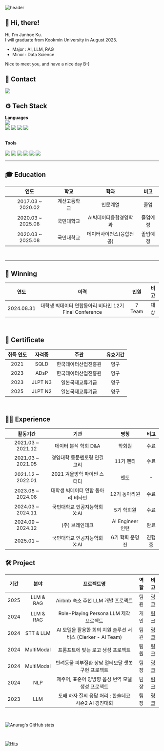 <div align="left">  

![header](https://capsule-render.vercel.app/api?type=waving&height=320&color=gradient&text=JunhoeKu%20Github&section=header&reversal=false)  

## 👋 Hi, there!
Hi, I'm Junhoe Ku.\
I will graduate from Kookmin University in August 2025.
- Major : AI, LLM, RAG
- Minor : Data Science  
	
Nice to meet you, and have a nice day B-)      
	  
## 💜 Contact
<img src="https://img.shields.io/badge/kujoon13413@gmail.com-EA4335?style=flat&logo=Gmail&logoColor=white"/>  

<br>
	    
##  ⚙️ Tech Stack
**Languages**
<br>
	<img src="https://img.shields.io/badge/Python-3776AB?style=flat&logo=Python&logoColor=white"/>  
 	<img src="https://img.shields.io/badge/Pytorch-EE4C2C?style=flat&logo=Pytorch&logoColor=white"/>
 	<img src="https://img.shields.io/badge/Pytest-3776AB?style=flat&logo=Pytest&logoColor=white"/>
	<img src="https://img.shields.io/badge/SQL-4479A1?style=flat&logo=MySQL&logoColor=white"/>
	<img src="https://img.shields.io/badge/Excel-217346?style=flat&logo=MicrosoftExcel&logoColor=white"/>  
<br>
	
**Tools**
<br>	
	<img src="https://img.shields.io/badge/Jupyter-F37626?style=flat&logo=Jupyter&logoColor=white"/>
	<img src="https://img.shields.io/badge/Git-F05032?style=flat&logo=Git&logoColor=white"/>
	<img src="https://img.shields.io/badge/Github-181717?style=flat&logo=Github&logoColor=white"/>
	<img src="https://img.shields.io/badge/GitLab-FC6D26?style=flat&logo=GitLab&logoColor=white"/>
	<img src="https://img.shields.io/badge/Notion-000000?style=flat&logo=Notion&logoColor=white"/>
	<img src="https://img.shields.io/badge/Slack-4A154B?style=flat&logo=Slack&logoColor=white"/>
<br>
  
----
## 🎓 Education
| 연도 | 학교 | 학과 | 비고 |
| :------: | :------: | :------: | :------: |
| 2017.03 ~ 2020.02 | 계산고등학교 | 인문계열 | 졸업 |
| 2020.03 ~ 2025.08 | 국민대학교 | AI빅데이터융합경영학과 | 졸업예정 |
| 2020.03 ~ 2025.08 | 국민대학교 | 데이터사이언스(융합전공) | 졸업예정 |  
  
<br>

----
## 🏅 Winning
| 연도 | 이력 | 인원 | 비고 |
| :------: | :------: | :------: | :------: |
| 2024.08.31 | 대학생 빅데이터 연합동아리 비타민 12기 Final Conference | 7 Team | 대상 |

<br>

## 📜 Certificate  
| 취득 연도 | 자격증 | 주관 | 유효기간 |
| :------: | :------: | :------: | :------: |
|2021|SQLD|한국데이터산업진흥원|영구|
|2023|ADsP|한국데이터산업진흥원|영구|
|2023|JLPT N3|일본국제교류기금|영구|
|2025|JLPT N2|일본국제교류기금|영구|
  
<br>    

## 👩🏻 Experience  
| 활동기간 | 기관 | 명칭 | 비고 |
| :------: | :------: | :------: | :------: |
| 2021.03 ~ 2021.12 | 데이터 분석 학회 D&A | 학회원 | 수료 |
| 2021.03 ~ 2021.05 | 경영대학 동문멘토링 연결고리 | 11기 멘티 | 수료 |
| 2021.12 ~ 2022.01 | 2021 겨울방학 파이썬 스터디 | 멘토 | - |
| 2023.08 ~ 2024.08 | 대학생 빅데이터 연합 동아리 비타민 | 12기 동아리원 | 수료 |
| 2024.03 ~ 2024.11 | 국민대학교 인공지능학회 X:AI | 5기 학회원 | 수료 |
| 2024.09 ~ 2024.12 | (주) 브레인데크 | AI Engineer 인턴 | 완료 |
| 2025.01 ~ | 국민대학교 인공지능학회 X:AI | 6기 학회 운영진 | 진행중 |

## 🛠️ Project
| 기간 | 분야 | 프로젝트명 | 역할 | 비고 |
| :------: | :------: | :------: | :------: | :------: |
|2025| LLM & RAG | Airbnb 숙소 추천 LLM 개발 프로젝트 | 팀원 | [링크](https://github.com/junhoeKu/LLM-Airbnb) |
|2024| LLM & RAG | Role-Playing Persona LLM 제작 프로젝트 | 개인 | [링크](https://github.com/junhoeKu/LLM-Megumin) |
|2024| STT & LLM | AI 모델을 활용한 회의 지원 솔루션 서비스 (Clerker - AI Team) | 팀원 | [링크](https://github.com/junhoeKu/clerker-ai) |
|2024| MultiModal | 프롬프트에 맞는 로고 생성 프로젝트 | 팀원 | [링크](https://github.com/junhoeKu/Logo-Generation-for-Diffusion) |
|2024| MultiModal | 반려동물 피부질환 상담 멀티모달 챗봇 구현 프로젝트 |팀장| [링크](https://github.com/junhoeKu/Pet-skin-ImageCaptioning) |
|2024| NLP | 제주어, 표준어 양방향 음성 번역 모델 생성 프로젝트 |팀장| [링크](https://github.com/junhoeKu/Jeju-Translation) |
|2023| LLM | 도배 하자 질의 응답 처리 : 한솔데코 시즌2 AI 경진대회 | 팀장 | [링크](https://github.com/junhoeKu/Developing-LLM-with-dobaehaja) |


<br>
   
![Anurag's GitHub stats](https://github-readme-stats.vercel.app/api?username=junhoeKu&show_icons=true&theme=midnight-dracula)


<br>
	
[![Hits](https://hits.seeyoufarm.com/api/count/incr/badge.svg?url=https%3A%2F%2Fgithub.com%2FjunhoeKu&count_bg=%2379C83D&title_bg=%23555555&icon=&icon_color=%23E7E7E7&title=hits&edge_flat=false)](https://hits.seeyoufarm.com)
